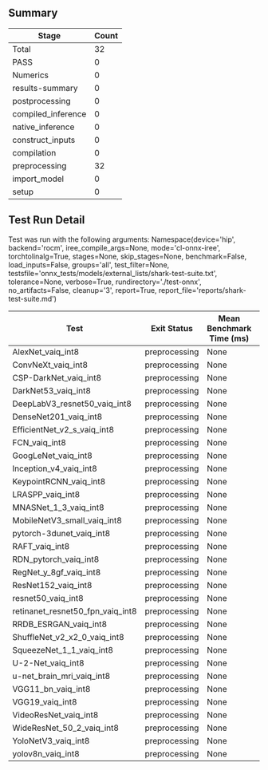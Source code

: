 ## Summary

|Stage|Count|
|--|--|
| Total | 32 |
| PASS | 0 |
| Numerics | 0 |
| results-summary | 0 |
| postprocessing | 0 |
| compiled_inference | 0 |
| native_inference | 0 |
| construct_inputs | 0 |
| compilation | 0 |
| preprocessing | 32 |
| import_model | 0 |
| setup | 0 |

## Test Run Detail 
Test was run with the following arguments:
Namespace(device='hip', backend='rocm', iree_compile_args=None, mode='cl-onnx-iree', torchtolinalg=True, stages=None, skip_stages=None, benchmark=False, load_inputs=False, groups='all', test_filter=None, testsfile='onnx_tests/models/external_lists/shark-test-suite.txt', tolerance=None, verbose=True, rundirectory='./test-onnx', no_artifacts=False, cleanup='3', report=True, report_file='reports/shark-test-suite.md')

| Test | Exit Status | Mean Benchmark Time (ms) | Notes |
|--|--|--|--|
| AlexNet_vaiq_int8 | preprocessing | None | |
| ConvNeXt_vaiq_int8 | preprocessing | None | |
| CSP-DarkNet_vaiq_int8 | preprocessing | None | |
| DarkNet53_vaiq_int8 | preprocessing | None | |
| DeepLabV3_resnet50_vaiq_int8 | preprocessing | None | |
| DenseNet201_vaiq_int8 | preprocessing | None | |
| EfficientNet_v2_s_vaiq_int8 | preprocessing | None | |
| FCN_vaiq_int8 | preprocessing | None | |
| GoogLeNet_vaiq_int8 | preprocessing | None | |
| Inception_v4_vaiq_int8 | preprocessing | None | |
| KeypointRCNN_vaiq_int8 | preprocessing | None | |
| LRASPP_vaiq_int8 | preprocessing | None | |
| MNASNet_1_3_vaiq_int8 | preprocessing | None | |
| MobileNetV3_small_vaiq_int8 | preprocessing | None | |
| pytorch-3dunet_vaiq_int8 | preprocessing | None | |
| RAFT_vaiq_int8 | preprocessing | None | |
| RDN_pytorch_vaiq_int8 | preprocessing | None | |
| RegNet_y_8gf_vaiq_int8 | preprocessing | None | |
| ResNet152_vaiq_int8 | preprocessing | None | |
| resnet50_vaiq_int8 | preprocessing | None | |
| retinanet_resnet50_fpn_vaiq_int8 | preprocessing | None | |
| RRDB_ESRGAN_vaiq_int8 | preprocessing | None | |
| ShuffleNet_v2_x2_0_vaiq_int8 | preprocessing | None | |
| SqueezeNet_1_1_vaiq_int8 | preprocessing | None | |
| U-2-Net_vaiq_int8 | preprocessing | None | |
| u-net_brain_mri_vaiq_int8 | preprocessing | None | |
| VGG11_bn_vaiq_int8 | preprocessing | None | |
| VGG19_vaiq_int8 | preprocessing | None | |
| VideoResNet_vaiq_int8 | preprocessing | None | |
| WideResNet_50_2_vaiq_int8 | preprocessing | None | |
| YoloNetV3_vaiq_int8 | preprocessing | None | |
| yolov8n_vaiq_int8 | preprocessing | None | |
